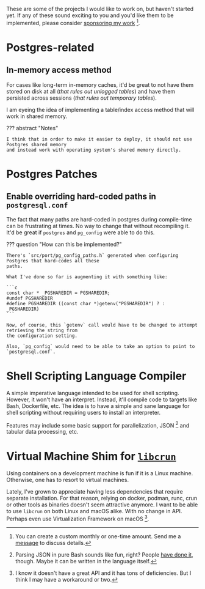 These are some of the projects I would like to work on, but haven't started yet. If any of these
sound exciting to you and you'd like them to be implemented, please consider [sponsoring my work](https://github.com/sponsors/yrashk) [^sponsor].

[^sponsor]: You can create a custom monthly or one-time amount. Send me a [message](mailto:yrashk@gmail.com) to discuss details.

# Postgres-related

## In-memory access method

For cases like long-term in-memory caches, it'd be great to not have them
stored on disk at all (_that rules out unlogged tables_) and have them
persisted across sessions (_that rules out temporary tables_).

I am eyeing the idea of implementing a table/index access method that will work
in shared memory.

??? abstract "Notes"

    I think that in order to make it easier to deploy, it should not use Postgres shared memory
    and instead work with operating system's shared memory directly. 


# Postgres Patches

## Enable overriding hard-coded paths in `postgresql.conf`

The fact that many paths are hard-coded in postgres during compile-time can be frustrating
at times. No way to change that without recompiling it. It'd be great if `postgres` and `pg_config`
were able to do this. 

??? question "How can this be implemented?"

    There's `src/port/pg_config_paths.h` generated when configuring Postgres that hard-codes all these
    paths.

    What I've done so far is augmenting it with something like:

    ```c
    const char * _PGSHAREDIR = PGSHAREDIR;
    #undef PGSHAREDIR
    #define PGSHAREDIR ((const char *)getenv("PGSHAREDIR") ? : _PGSHAREDIR)
    ```

    Now, of course, this `getenv` call would have to be changed to attempt retrieving the string from
    the configuration setting.

    Also, `pg_config` would need to be able to take an option to point to
    `postgresql.conf`.


# Shell Scripting Language Compiler

A simple imperative language intended to be used for shell scripting. However, it won't
have an interpret. Instead, it'll compile code to targets like Bash, Dockerfile, etc. The idea
is to have a simple and sane language for shell scripting without requiring users to install
an interpreter.

Features may include some basic support for parallelization, JSON [^json] and tabular data processing, etc.

[^json]: Parsing JSON in pure Bash sounds like fun, right? People [have done it](https://github.com/dominictarr/JSON.sh), though.
      Maybe it can be written in the language itself.

# Virtual Machine Shim for [`libcrun`](https://github.com/containers/crun)

Using containers on a development machine is fun if it is a Linux machine.
Otherwise, one has to resort to virtual machines. 

Lately, I've grown to appreciate having less dependencies that require separate
installation. For that reason, relying on docker, podman, runc, crun or other
tools as binaries doesn't seem attractive anymore. I want to be able to use
`libcrun` on both Linux and macOS alike. With no change in API. Perhaps even
use Virtualization Framework on macOS [^virtualization-framework].

[^virtualization-framework]: I know it doesn't have a great API and it has tons of deficiencies. But I think I may have a workaround or two.
